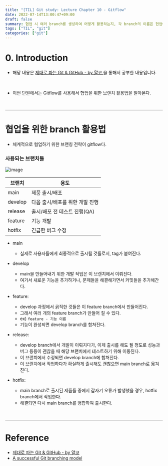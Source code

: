 ```yaml
---
title: "[TIL] Git study: Lecture Chapter 10 - Gitflow"
date: 2022-07-14T13:00:47+09:00
draft: false
summary: 협업 시 여러 branch를 생성하여 어떻게 활용하는지, 각 branch의 이름은 현업에서 주로 사용되는 이름이 있는지 Gitflow를 사용한 브랜치 활용법에 대해 알아본다.  
tags: ["TIL", "git"]
categories: ["git"]
---
```

# 0. Introduction

- 해당 내용은 [제대로 파는 Git & GitHub - by 얄코 ](https://www.inflearn.com/course/%EC%A0%9C%EB%8C%80%EB%A1%9C-%ED%8C%8C%EB%8A%94-%EA%B9%83/dashboard)을 통해서 공부한 내용입니다.

<br>

- 이번 단원에서는 Gitflow를 사용해서 협업을 위한 브랜치 활용법을 알아본다.

<br>

---

# 협업을 위한 branch 활용법

- 체계적으로 협업하기 위한 브랜칭 전략이 gitflow다.

### 사용되는 브랜치들

![image](https://nvie.com/img/git-model@2x.png)

| 브랜치  | 용도                            |
| ------- | ------------------------------- |
| main    | 제품 출시/배포                  |
| develop | 다음 출시/배포를 위한 개발 진행 |
| release | 출시/배포 전 테스트 진행(QA)    |
| feature | 기능 개발                       |
| hotfix  | 긴급한 버그 수정                |

- main

  - 실제로 사용자들에게 최종적으로 출시될 것들로서, tag가 붙여진다.

- develop

  - main을 만들어내기 위한 개발 작업은 이 브랜치에서 이뤄진다.
  - 여기서 새로운 기능을 추가하거나, 문제들을 해결해가면서 커밋들을 추가해간다.

- feature:

  - develop 과정에서 굵직한 것들은 이 feature branch에서 만들어진다.
  - 그래서 여러 개의 feature branch가 만들어 질 수 있다.
  - ex) `feature - 기능 이름`
  - 기능이 완성되면 develop branch를 합쳐진다.

- release:

  - develop branch에서 개발이 이뤄지다가, 이제 출시를 해도 될 정도로 성능과 버그 등등이 괜찮을 때 해당 브랜치에서 테스트하기 위해 이동된다.
  - 이 브랜치에서 수정되면 develop branch에 합쳐진다.
  - 이 브랜치에서 작업하다가 확실하게 출시해도 괜찮으면 main branch로 옮겨진다.

- hotfix:
  - main branch로 출시된 제품들 중에서 갑자기 오류가 발생했을 경우, hotfix branch에서 작업한다.
  - 해결되면 다시 main branch를 병합하여 출시한다.

<br>

---

# Reference

- [제대로 파는 Git & GitHub - by 얄코](https://www.inflearn.com/course/%EC%A0%9C%EB%8C%80%EB%A1%9C-%ED%8C%8C%EB%8A%94-%EA%B9%83/dashboard)
- [A successful Git branching model](https://nvie.com/posts/a-successful-git-branching-model/)